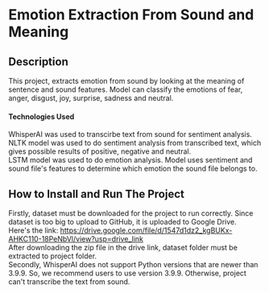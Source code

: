 # Emotion Extraction From Sound and Meaning
## Description
This project, extracts emotion from sound by looking at the meaning of sentence and sound features. Model can classify the emotions of fear, anger, disgust, joy, surprise, sadness and neutral. 
#### Technologies Used
WhisperAI was used to transcirbe text from sound for sentiment analysis. 
<br>NLTK model was used to do sentiment analysis from transcribed text, which gives possible results of positive, negative and neutral.
<br>LSTM model was used to do emotion analysis. Model uses sentiment and sound file's features to determine which emotion the sound file belongs to.

## How to Install and Run The Project
Firstly, dataset must be downloaded for the project to run correctly. Since dataset is too big to upload to GitHub, it is uploaded to Google Drive. 
<br>Here's the link: https://drive.google.com/file/d/1547d1dz2_kgBUKx-AHKC110-18PeNbVl/view?usp=drive_link
<br>After downloading the zip file in the drive link, dataset folder must be extracted to project folder.
<br>Secondly, WhisperAI does not support Python versions that are newer than 3.9.9. So, we recommend users to use version 3.9.9. Otherwise, project can't transcribe the text from sound.

